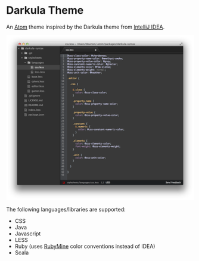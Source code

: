 # Darkula Theme

An [Atom](http://atom.io) theme inspired by the Darkula theme from [IntelliJ IDEA](http://www.jetbrains.com/idea/).

![](https://github.com/benburton/darkula-syntax/raw/master/screenshot.png)

The following languages/libraries are supported:
  * CSS
  * Java
  * Javascript
  * LESS
  * Ruby (uses [RubyMine](http://www.jetbrains.com/ruby/) color conventions instead of IDEA)
  * Scala
